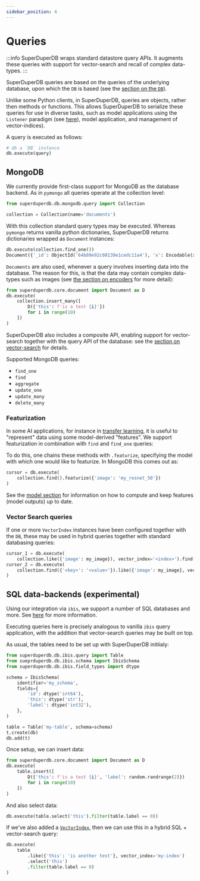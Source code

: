 ```yaml
---
sidebar_position: 4
---
```


# Queries

:::info
SuperDuperDB wraps standard datastore query APIs. It augments
these queries with support for vector-search and recall of complex data-types.
:::

SuperDuperDB queries are based on the queries of the underlying database, upon which the 
`DB` is based (see the [section on the `DB`](db)). 

Unlike some Python clients, in SuperDuperDB, queries are objects, rather then methods or functions.
This allows SuperDuperDB to serialize these queries for use in diverse tasks, such as model 
applications using the `Listener` paradigm (see [here](/docs/docs/usage/models#daemonizing-models-with-listeners)), model application, and management of vector-indices).

A query is executed as follows:

```python
# db a `DB` instance
db.execute(query)
```

## MongoDB

We currently provide first-class support for MongoDB as the database backend. As in `pymongo` all queries operate at the collection level:

```python
from superduperdb.db.mongodb.query import Collection

collection = Collection(name='documents')
```

With this collection standard query types may be executed. Whereas `pymongo` returns vanilla python dictionaries, SuperDuperDB returns dictionaries wrapped as `Document` instances:


```python
db.execute(collection.find_one())
Document({'_id': ObjectId('64b89e92c08139e1cedc11a4'), 'x': Encodable(x=tensor([ 0.2059,  0.5608,  ...]), encoder=Encoder(identifier='torch.float32[512]', decoder=<Artifact artifact=<superduperdb.encoders.torch.tensor.DecodeTensor object at 0x1785b5750> serializer=pickle>, encoder=<Artifact artifact=<superduperdb.encoders.torch.tensor.EncodeTensor object at 0x1786767d0> serializer=pickle>, shape=[512], version=0)), '_fold': 'train'})
```

`Documents` are also used, whenever a query involves inserting data into the database. The reason for this, 
is that the data may contain complex data-types such as images (see [the section on encoders](encoders) for more detail):

```python
from superduperdb.core.document import Document as D
db.execute(
    collection.insert_many([
        D({'this': f'is a test {i}'})
        for i in range(10)
    ])
)
```

SuperDuperDB also includes a composite API, enabling support for vector-search together with the query API of the database: see the [section on vector-search](/docs/docs/usage/vector_index) for details.

Supported MongoDB queries:

- `find_one`
- `find`
- `aggregate`
- `update_one`
- `update_many`
- `delete_many`

### Featurization

In some AI applications, for instance in [transfer learning](https://en.wikipedia.org/wiki/Transfer_learning), it is useful to "represent" data using some model-derived "features".
We support featurization in combination with `find` and `find_one` queries:

To do this, one chains these methods with `.featurize`, specifying the model with which one would like to featurize. In MongoDB this comes out as:

```python
cursor = db.execute(
    collection.find().featurize({'image': 'my_resnet_50'})
)
```

See the [model section](model) for information on how to compute and keep features (model outputs)
up to date.

### Vector Search queries

If one or more `VectorIndex` instances have been configured together with the `DB`, these 
may be used in hybrid queries together with standard databasing queries:

```python
cursor_1 = db.execute(
    collection.like({'image': my_image}), vector_index='<index>').find({'<key>': '<value>'})
cursor_2 = db.execute(
    collection.find({'<key>': '<value>'}).like({'image': my_image}, vector_index='<index>')
)
```

## SQL data-backends (experimental)

Using our integration via `ibis`, we support a number of SQL databases and more. See [here](db)
for more information.

Executing queries here is precisely analogous to vanilla `ibis` query application, 
with the addition that vector-search queries may be built on top.

As usual, the tables need to be set up with SuperDuperDB initiialy:

```python
from superduperdb.db.ibis.query import Table
from sueprduperdb.db.ibis.schema import IbisSchema
from superduperdb.db.ibis.field_types import dtype

schema = IbisSchema(
    identifier='my_schema',
    fields={
        'id': dtype('int64'),
        'this': dtype('str'),
        'label': dtype('int32'),
    },
)

table = Table('my-table', schema=schema)
t.create(db)
db.add(t)
```

Once setup, we can insert data:

```python
from superduperdb.core.document import Document as D
db.execute(
    table.insert([
        D({'this': f'is a test {i}', 'label': random.randrange(2)})
        for i in range(10)
    ])
)
```

And also select data:

```python
db.execute(table.select('this').filter(table.label == 0))
```

If we've also added a [`VectorIndex`](/docs/docs/usage/vector_index), then 
we can use this in a hybrid SQL + vector-search query:

```python
db.execute(
    table
        .like({'this': 'is another test'}, vector_index='my-index')
        .select('this')
        .filter(table.label == 0)
)
```



